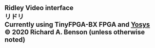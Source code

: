 Ridley Video interface<br>
リドリ<br>
Currently using TinyFPGA-BX FPGA and [Yosys](http://www.clifford.at/yosys/)<br>
© 2020 Richard A. Benson (unless otherwise noted)<br>
---
